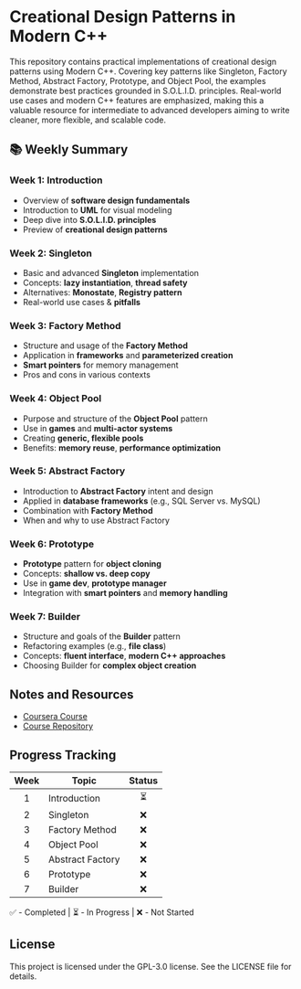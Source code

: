 #  Creational Design Patterns in Modern C++
This repository contains practical implementations of creational design patterns using Modern C++. Covering key patterns like Singleton, Factory Method, Abstract Factory, Prototype, and Object Pool, the examples demonstrate best practices grounded in S.O.L.I.D. principles. Real-world use cases and modern C++ features are emphasized, making this a valuable resource for intermediate to advanced developers aiming to write cleaner, more flexible, and scalable code.

## 📚 Weekly Summary 

### Week 1: Introduction
- Overview of **software design fundamentals**
- Introduction to **UML** for visual modeling
- Deep dive into **S.O.L.I.D. principles**
- Preview of **creational design patterns**

### Week 2: Singleton
- Basic and advanced **Singleton** implementation
- Concepts: **lazy instantiation**, **thread safety**
- Alternatives: **Monostate**, **Registry pattern**
- Real-world use cases & **pitfalls**

### Week 3: Factory Method
- Structure and usage of the **Factory Method**
- Application in **frameworks** and **parameterized creation**
- **Smart pointers** for memory management
- Pros and cons in various contexts

### Week 4: Object Pool
- Purpose and structure of the **Object Pool** pattern
- Use in **games** and **multi-actor systems**
- Creating **generic, flexible pools**
- Benefits: **memory reuse**, **performance optimization**

### Week 5: Abstract Factory
- Introduction to **Abstract Factory** intent and design
- Applied in **database frameworks** (e.g., SQL Server vs. MySQL)
- Combination with **Factory Method**
- When and why to use Abstract Factory

### Week 6: Prototype
- **Prototype** pattern for **object cloning**
- Concepts: **shallow vs. deep copy**
- Use in **game dev**, **prototype manager**
- Integration with **smart pointers** and **memory handling**

### Week 7: Builder
- Structure and goals of the **Builder** pattern
- Refactoring examples (e.g., **file class**)
- Concepts: **fluent interface**, **modern C++ approaches**
- Choosing Builder for **complex object creation**



## Notes and Resources
- [Coursera Course](https://www.coursera.org/learn/packt-creational-design-patterns-in-modern-c-5n9at)
- [Course Repository](https://github.com/PacktPublishing/Creational-Design-Patterns-in-Modern-C-plus-plus)

## Progress Tracking
| Week | Topic                     | Status |
|:---:|---------------------------|:---:|
| 1    | Introduction               | ⏳     |
| 2    | Singleton                  | ❌     |
| 3    | Factory Method            | ❌     |
| 4    | Object Pool                | ❌     |
| 5    | Abstract Factory           | ❌     |
| 6    | Prototype                  | ❌     |
| 7    | Builder                    | ❌     |

✅ - Completed  | ⏳ - In Progress  | ❌ - Not Started

## License
This project is licensed under the GPL-3.0 license. See the LICENSE file for details.
